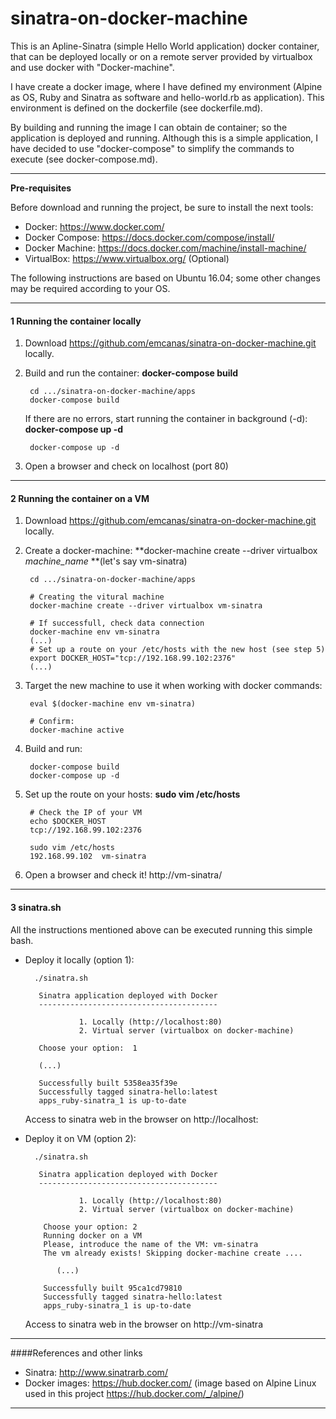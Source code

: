 # sinatra-on-docker-machine

This is an Apline-Sinatra (simple Hello World application) docker container, that can be  deployed locally or on a remote server provided by virtualbox and use docker with "Docker-machine".

I have create a docker image, where I have defined my environment (Alpine as OS, Ruby and Sinatra as software and hello-world.rb as application). This environment is defined on the dockerfile (see dockerfile.md).

By building and running the image I can obtain de container; so the application is deployed and running. Although this is a simple application, I have decided to use "docker-compose" to simplify the commands to execute (see docker-compose.md).


***
**Pre-requisites**

Before download and running the project, be sure to install the next tools:

 - Docker: https://www.docker.com/
 - Docker Compose: https://docs.docker.com/compose/install/
 - Docker Machine: https://docs.docker.com/machine/install-machine/
 - VirtualBox: https://www.virtualbox.org/ (Optional)

The following instructions are based on Ubuntu 16.04; some other changes may be required according to your OS.

***
#### **1 Running the container locally** ##
 
1. Download https://github.com/emcanas/sinatra-on-docker-machine.git locally.
2. Build and run the container:  **docker-compose build**
	
		cd .../sinatra-on-docker-machine/apps
		docker-compose build

		
	If there are no errors, start running the container in background (-d): **docker-compose up -d**
	
		docker-compose up -d


3. Open a browser and check on localhost (port 80)

***
####  **2 Running the container on a VM**  ##
 
1. Download https://github.com/emcanas/sinatra-on-docker-machine.git locally.
2. Create a docker-machine: **docker-machine create --driver virtualbox *machine_name* **(let's say vm-sinatra)

		cd .../sinatra-on-docker-machine/apps
		
		# Creating the vitural machine
		docker-machine create --driver virtualbox vm-sinatra
		
		# If successfull, check data connection
		docker-machine env vm-sinatra
		(...)
		# Set up a route on your /etc/hosts with the new host (see step 5)
		export DOCKER_HOST="tcp://192.168.99.102:2376" 
		(...)

3. Target the new machine to use it when working with docker commands:
		 
		eval $(docker-machine env vm-sinatra)
		
		# Confirm:
		docker-machine active
		
4. Build and run:

		docker-compose build
		docker-compose up -d

5. Set up the route on your hosts: **sudo vim /etc/hosts** 

		# Check the IP of your VM
		echo $DOCKER_HOST
		tcp://192.168.99.102:2376
		
		sudo vim /etc/hosts
		192.168.99.102  vm-sinatra

6. Open a browser and check it! http://vm-sinatra/

***
#### **3 sinatra.sh** ##

All the instructions mentioned above can be executed running this simple bash. 

- Deploy it locally (option 1):

		./sinatra.sh 
		 
		 Sinatra application deployed with Docker
		 ----------------------------------------
		 
		          1. Locally (http://localhost:80)
		          2. Virtual server (virtualbox on docker-machine)
		 
		 Choose your option:  1
		 
		 (...)
		 
		 Successfully built 5358ea35f39e
		 Successfully tagged sinatra-hello:latest
		 apps_ruby-sinatra_1 is up-to-date
	 

	Access to sinatra web in the browser on http://localhost: 

- Deploy it on VM (option 2):  
	 
		./sinatra.sh 
		 
		 Sinatra application deployed with Docker
		 ----------------------------------------
		 
		          1. Locally (http://localhost:80)
		          2. Virtual server (virtualbox on docker-machine)
		 
		  Choose your option: 2
		  Running docker on a VM
		  Please, introduce the name of the VM: vm-sinatra
		  The vm already exists! Skipping docker-machine create ....
	      
	       	 (...)
	       	 	
	      Successfully built 95ca1cd79810
	      Successfully tagged sinatra-hello:latest
	      apps_ruby-sinatra_1 is up-to-date
		
	  	  
	Access to sinatra web in the browser on http://vm-sinatra 




 ***
####References and other links

- Sinatra: http://www.sinatrarb.com/
- Docker images: https://hub.docker.com/ (image based on Alpine Linux used in this project https://hub.docker.com/_/alpine/) 

 ***
 